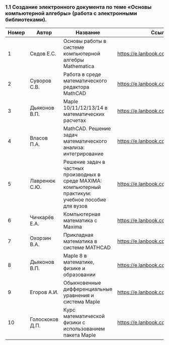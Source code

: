 ### 1.1 Создание электронного документа по теме «Основы компьютерной алгебры» (работа с электронными библиотеками).

Номер|Автор|Название|Ссылка
---|---|---|---
1|Седов Е.С.|Основы работы в системе компьютерной алгебры Mathematica|https://e.lanbook.com/book/100339
2|Суворов С.В.|Работа в среде математического редактора MathCAD|https://e.lanbook.com/book/103500
3|Дьяконов В.П.|Maple 10/11/12/13/14 в математических расчетах|https://e.lanbook.com/book/3034
4|Власов П.А.|MathCAD. Решение задач математического анализа: интегрирование|https://e.lanbook.com/book/52081
5|Лавренюк С.Ю.|Решение задач в частных производных в среде MAXIMA: компьютерный практикум: учебное пособие для вузов|https://e.lanbook.com/book/75845
6|Чичкарёв Е.А.|Компьютерная математика с Maxima|https://e.lanbook.com/book/100622
7|Охорзин В.А.|Прикладная математика в системе MATHCAD|https://e.lanbook.com/book/294
8|Дьяконов В.П.|Maple 8 в математике, физике и образовании|https://e.lanbook.com/book/13661
9|Егоров А.И.|Обыкновенные дифференциальные уравнения и система Maple|https://e.lanbook.com/book/92994
10|Голоскоков Д.П.|Курс математической физики с использованием пакета Maple|https://e.lanbook.com/book/67461
















